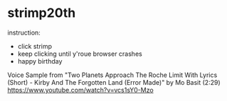 # strimp20th
instruction:
- click strimp
- keep clicking until y'roue browser crashes
- happy birthday

Voice Sample from "Two Planets Approach The Roche Limit With Lyrics (Short) - Kirby And The Forgotten Land (Error Made)" by Mo Basit (2:29)
https://www.youtube.com/watch?v=vcs1sY0-Mzo
